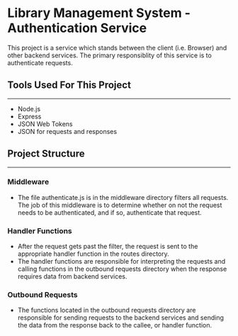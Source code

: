 # Library Management System - Authentication Service
This project is a service which stands between the client (i.e. Browser) and other backend services.  The primary responsiblity of this service is to authenticate requests.

## Tools Used For This Project
---
* Node.js
* Express
* JSON Web Tokens
* JSON for requests and responses

## Project Structure
---
### Middleware
* The file authenticate.js is in the middleware directory filters all requests.  The job of this middleware is to determine whether on not the request needs to be authenticated, and if so, authenticate that request.
### Handler Functions
* After the request gets past the filter, the request is sent to the appropriate handler function in the routes directory.
* The handler functions are responsible for interpreting the requests and calling functions in the outbound requests directory when the response requires data from backend services.
### Outbound Requests
* The functions located in the outbound requests directory are responsible for sending requests to the backend services and sending the data from the response back to the callee, or handler function.